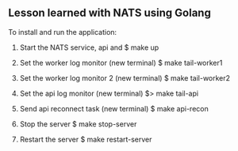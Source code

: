 ## Lesson learned with NATS using Golang ##


To install and run the application:

1. Start the NATS service, api and 
	$ make up

2. Set the worker log monitor (new terminal)
	$ make tail-worker1

3. Set the worker log monitor 2 (new terminal)
	$ make tail-worker2

4. Set the api log monitor (new terminal)
	$> make tail-api

5. Send api reconnect task (new terminal)
	$ make api-recon

6. Stop the server
	$ make stop-server

7. Restart the server
	$ make restart-server

